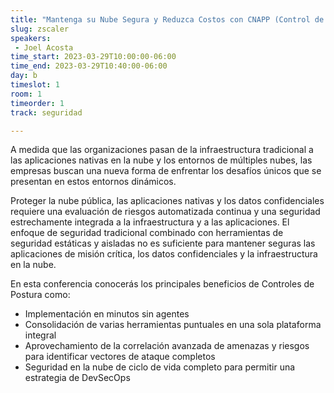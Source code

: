 ```yaml
---
title: "Mantenga su Nube Segura y Reduzca Costos con CNAPP (Control de Postura) de Zscaler"
slug: zscaler
speakers:
 - Joel Acosta
time_start: 2023-03-29T10:00:00-06:00
time_end: 2023-03-29T10:40:00-06:00
day: b
timeslot: 1
room: 1
timeorder: 1
track: seguridad

---
```


A medida que las organizaciones pasan de la infraestructura tradicional a las aplicaciones nativas en la nube y los entornos de múltiples nubes, las empresas buscan una nueva forma de enfrentar los desafíos únicos que se presentan en estos entornos dinámicos.

Proteger la nube pública, las aplicaciones nativas y los datos confidenciales requiere una evaluación de riesgos automatizada continua y una seguridad estrechamente integrada a la infraestructura y a las aplicaciones. El enfoque de seguridad tradicional combinado con herramientas de seguridad estáticas y aisladas no es suficiente para mantener seguras las aplicaciones de misión crítica, los datos confidenciales y la infraestructura en la nube. 

En esta conferencia conocerás los principales beneficios de Controles de Postura como:
- Implementación en minutos sin agentes
- Consolidación de varias herramientas puntuales en una sola plataforma integral
- Aprovechamiento de la correlación avanzada de amenazas y riesgos para identificar vectores de ataque completos
- Seguridad en la nube de ciclo de vida completo para permitir una estrategia de DevSecOps
